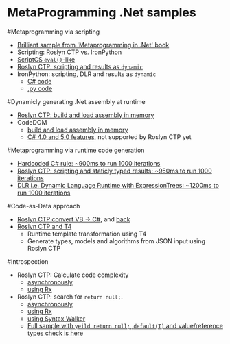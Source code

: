MetaProgramming .Net samples
==================================

#Metaprogramming via scripting
* [Brilliant sample from 'Metaprogramming in .Net' book](Snippets/JsEvalSample.html)
* Scripting: Roslyn CTP vs. IronPython
* [ScriptCS `eval()`-like](Snippets/Roslyn-EvalSample.csx)
* [Roslyn CTP: scripting and results as `dynamic`](Snippets/Roslyn-ScriptingWithDynamiclyTypeResult.linq)
* IronPython: scripting, DLR and results as `dynamic`
  * [C# code](IronPython-Scripting.linq)
  * [.py code](sample.py)

#Dynamicly generating .Net assembly at runtime
* [Roslyn CTP: build and load assembly in memory](Snippets/Roslyn-BuildAtRuntime.linq)
* CodeDOM
  * [build and load assembly in memory](Snippets/CodeDOM-BuildAtRuntime.linq)
  * [C# 4.0 and 5.0 features](Snippets/CodeDOM-BuildAtRuntimeCSharp45.linq), not supported by Roslyn CTP yet

#Metaprogramming via runtime code generation
* [Hardcoded C# rule: ~900ms to run 1000 iterations](Snippets/C#-HardCodedRule.linq)
* [Roslyn CTP: scripting and staticly typed results: ~950ms to run 1000 iterations](Snippets/Roslyn-ScriptingWithStaticlyTypedResult.linq)
* [DLR i.e. Dynamic Language Runtime with ExpressionTrees: ~1200ms to run 1000 iterations](Snippets/DLR-ExpressionTrees.linq)

#Code-as-Data approach
* [Roslyn CTP convert VB → C#](Snippets/Roslyn-ConvertVB2C#.linq), and [back](Snippets/Roslyn-ConvertC#2VB.linq)
* [Roslyn CTP and T4](https://github.com/akimboyko/MetaProgramming/tree/master/MetaProgramming)
  * Runtime template transformation using T4
  * Generate types, models and algorithms from JSON input using Roslyn CTP

#Introspection
* Roslyn CTP: Calculate code complexity
  * [asynchronously](Snippets/Roslyn-CyclomaticComplexity.linq)
  * [using Rx](Snippets/Roslyn-CyclomaticComplexityRx.linq)
* Roslyn CTP: search for `return null;`. 
  * [asynchronously](Snippets/Roslyn-ReturnNull.linq)
  * [using Rx](Snippets/Roslyn-ReturnNullRx.linq)
  * [using Syntax Walker](Snippets/Roslyn-ReturnNullSyntaxWalker.linq)
  * [Full sample with `yeild return null;`, `default(T)` and value/reference types check is here](https://github.com/akimboyko/MetaProgramming/blob/7d4d8533d2be673fad2fbad37bb4d7a75399519a/MetaProgramming/MetaProgramming.RoslynCTP/Introspection.cs)
